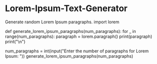 # Lorem-Ipsum-Text-Generator
Generate random Lorem Ipsum paragraphs.
import lorem

def generate_lorem_ipsum_paragraphs(num_paragraphs):
    for _ in range(num_paragraphs):
        paragraph = lorem.paragraph()
        print(paragraph)
        print("\n")

num_paragraphs = int(input("Enter the number of paragraphs for Lorem Ipsum: "))
generate_lorem_ipsum_paragraphs(num_paragraphs)
